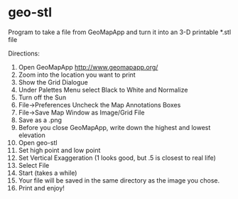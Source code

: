 geo-stl
=======

Program to take a file from GeoMapApp and turn it into an 3-D printable *.stl file

Directions: 
 1. Open GeoMapApp http://www.geomapapp.org/
 2. Zoom into the location you want to print
 3. Show the Grid Dialogue
 4. Under Palettes Menu select Black to White and Normalize
 5. Turn off the Sun
 6. File->Preferences Uncheck the Map Annotations Boxes
 7. File->Save Map Window as Image/Grid File
 8. Save as a .png
 9. Before you close GeoMapApp, write down the highest and lowest elevation
 10. Open geo-stl
 11. Set high point and low point
 12. Set Vertical Exaggeration (1 looks good, but .5 is closest to real life)
 13. Select File
 14. Start (takes a while)
 15. Your file will be saved in the same directory as the image you chose. 
 16. Print and enjoy!
